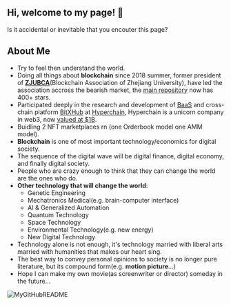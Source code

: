## Hi, welcome to my page! 👋

Is it accidental or inevitable that you encouter this page?

## About Me

+ Try to feel then understand the world.
+ Doing all things about **blockchain** since 2018 summer, former president of **[ZJUBCA](https://github.com/Blockchain-zju)**(Blockchain Association of Zhejiang University), have led the association accross the bearish market, the [main repository](https://github.com/Blockchain-zju/blockchainer-roadmap) now has 400+ stars.
+ Participated deeply in the research and development of [BaaS](https://www.hyperchain.cn/en/products/bass) and cross-chain platform [BitXHub](https://github.com/meshplus/bitxhub) at [Hyperchain](https://www.hyperchain.cn/en/), Hyperchain is a unicorn company in web3, now [valued at $1B](https://mp.weixin.qq.com/s/OWUIThCUnvum2ShFdWQjnA).
+ Buidling 2 NFT marketplaces rn (one Orderbook model one AMM model).
+ **Blockchain** is one of most important technology/economics for digital society.
+ The sequence of the digital wave will be digital finance, digital economy, and finally digital society.
+ People who are crazy enough to think that they can change the world are the ones who do.
+ **Other technology that will change the world**:
  + Genetic Engineering
  + Mechatronics Medical(e.g. brain-computer interface)
  + AI & Generalized Automation
  + Quantum Technology
  + Space Technology
  + Environmental Technology(e.g. new energy)
  + New Digital Technology
+ Technology alone is not enough, it's technology married with liberal arts married with humanities that makes our heart sing.
+ The best way to convey personal opinions to society is no longer pure literature, but its compound form(e.g. **motion picture**...)
+ Hope I can make my own movie(as screenwriter or director) someday in the future...

![MyGitHubREADME](https://github-readme-stats.vercel.app/api?username=treasersimplifies&show_icons=true&theme=synthwave)
